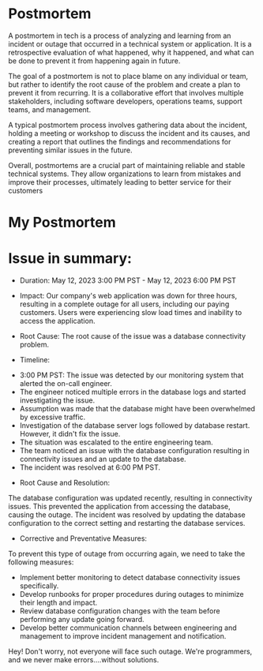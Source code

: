 # Postmortem

A postmortem in tech is a process of analyzing and learning from an incident or outage that occurred in a technical system or application. It is a retrospective evaluation of what happened, why it happened, and what can be done to prevent it from happening again in future.

The goal of a postmortem is not to place blame on any individual or team, but rather to identify the root cause of the problem and create a plan to prevent it from recurring. It is a collaborative effort that involves multiple stakeholders, including software developers, operations teams, support teams, and management.

A typical postmortem process involves gathering data about the incident, holding a meeting or workshop to discuss the incident and its causes, and creating a report that outlines the findings and recommendations for preventing similar issues in the future.

Overall, postmortems are a crucial part of maintaining reliable and stable technical systems. They allow organizations to learn from mistakes and improve their processes, ultimately leading to better service for their customers

# My Postmortem

# Issue in summary:


* Duration: May 12, 2023 3:00 PM PST - May 12, 2023 6:00 PM PST

* Impact: Our company's web application was down for three hours, resulting in a complete outage for all users, including our paying customers. Users were experiencing slow load times and inability to access the application.

* Root Cause: The root cause of the issue was a database connectivity problem.

* Timeline:
- 3:00 PM PST: The issue was detected by our monitoring system that alerted the on-call engineer.
- The engineer noticed multiple errors in the database logs and started investigating the issue.
- Assumption was made that the database might have been overwhelmed by excessive traffic.
- Investigation of the database server logs followed by database restart. However, it didn't fix the issue.
- The situation was escalated to the entire engineering team.
- The team noticed an issue with the database configuration resulting in connectivity issues and an update to the database.
- The incident was resolved at 6:00 PM PST.

* Root Cause and Resolution:

The database configuration was updated recently, resulting in connectivity issues. This prevented the application from accessing the database, causing the outage. The incident was resolved by updating the database configuration to the correct setting and restarting the database services.

* Corrective and Preventative Measures:

To prevent this type of outage from occurring again, we need to take the following measures:
- Implement better monitoring to detect database connectivity issues specifically.
- Develop runbooks for proper procedures during outages to minimize their length and impact.
- Review database configuration changes with the team before performing any update going forward.
- Develop better communication channels between engineering and management to improve incident management and notification.


Hey! Don't worry, not everyone will face such outage.
We're programmers, and we never make errors....without solutions.
